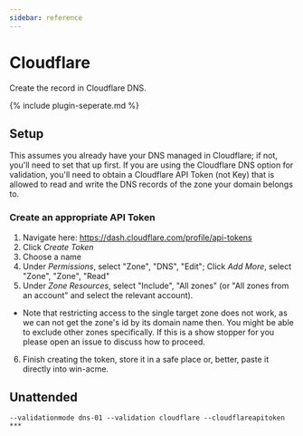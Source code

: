 ```yaml
---
sidebar: reference
---
```


# Cloudflare 
Create the record in Cloudflare DNS.

{% include plugin-seperate.md %}

## Setup
This assumes you already have your DNS managed in Cloudflare; if not, you'll need to set that up first. If you are 
using the Cloudflare DNS option for validation, you'll need to obtain a Cloudflare API Token (not Key) that is allowed
to read and write the DNS records of the zone your domain belongs to.

### Create an appropriate API Token
1. Navigate here: https://dash.cloudflare.com/profile/api-tokens
2. Click *Create Token*
3. Choose a name
4. Under *Permissions*, select "Zone", "DNS", "Edit"; Click *Add More*, select "Zone", "Zone", "Read"
5. Under *Zone Resources*, select "Include", "All zones" (or "All zones from an account" and select the relevant account).
  * Note that restricting access to the single target zone does not work, as we can not get the zone's id by its domain name then. You might be able to exclude other zones specifically. If this is a show stopper for you please open an issue to discuss how to proceed.
6. Finish creating the token, store it in a safe place or, better, paste it directly into win-acme.

## Unattended 
`--validationmode dns-01 --validation cloudflare --cloudflareapitoken ***`